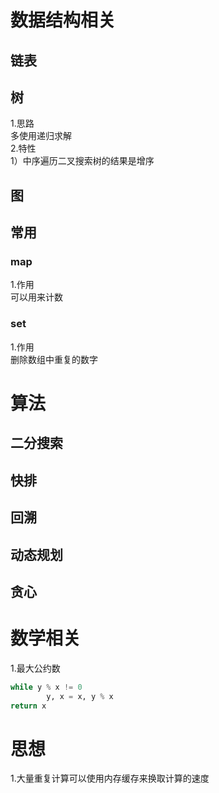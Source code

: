 # 数据结构相关
## 链表

## 树
1.思路  
多使用递归求解  
2.特性  
1）中序遍历二叉搜索树的结果是增序  

## 图

## 常用
### map  
1.作用  
可以用来计数  



### set  
1.作用  
删除数组中重复的数字


# 算法
## 二分搜索

## 快排

## 回溯

## 动态规划

## 贪心


# 数学相关
1.最大公约数  
```python
while y % x != 0
		y, x = x, y % x
return x 
```


# 思想
1.大量重复计算可以使用内存缓存来换取计算的速度  

